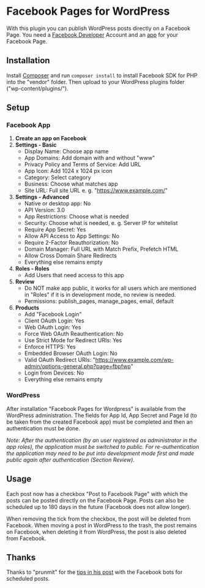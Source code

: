 # Facebook Pages for WordPress #

With this plugin you can publish WordPress posts directly on a Facebook Page.
You need a [Facebook Developer](https://developers.facebook.com/) Account and
an [app](https://developers.facebook.com/apps/) for your Facebook Page.


## Installation ##

Install [Composer](https://getcomposer.org/) and run `composer install` to
install Facebook SDK for PHP into the "vendor" folder. Then upload to your
WordPress plugins folder ("wp-content/plugins/").


## Setup ##

### Facebook App ###

1. **Create an app on Facebook**
2. **Settings - Basic**
	* Display Name: Choose app name
	* App Domains: Add domain with and without "www"
	* Privacy Policy and Terms of Service: Add URL
	* App Icon: Add 1024 x 1024 px icon
	* Category: Select category
	* Business: Choose what matches app
	* Site URL: Full site URL e. g. "https://www.example.com/"
3. **Settings - Advanced**
	* Native or desktop app: No
	* API Version: 3.0
	* App Restrictions: Choose what is needed
	* Security: Choose what is needed, e. g. Server IP for whitelist
	* Require App Secret: Yes
	* Allow API Access to App Settings: No
	* Require 2-Factor Reauthorization: No
	* Domain Manager: Full URL with Match Prefix, Prefetch HTML
	* Allow Cross Domain Share Redirects
	* Everything else remains empty
4. **Roles - Roles**
	* Add Users that need access to this app
5. **Review**
	* Do NOT make app public, it works for all users which are mentioned in
	  "Roles" if it is in development mode, no review is needed.
	* Permissions: publish_pages, manage_pages, email, default
6. **Products**
	* Add "Facebook Login"
	* Client OAuth Login: Yes
	* Web OAuth Login: Yes
	* Force Web OAuth Reauthentication: No
	* Use Strict Mode for Redirect URIs: Yes
	* Enforce HTTPS: Yes
	* Embedded Browser OAuth Login: No
	* Valid OAuth Redirect URIs: "https://www.example.com/wp-admin/options-general.php?page=fbpfwp"
	* Login from Devices: No
	* Everything else remains empty


### WordPress ###

After installation "Facebook Pages for Wordpress" is available from the
WordPress administration. The fields for App Id, App Secret and Page Id
(to be taken from the created Facebook app) must be completed and then
an authentication must be done.

*Note: After the authentication (by an user registered as administrator in the app roles),
the application must be switched to public. For re-authentication the 
application may need to be put into development mode first and made public again
after authentication (Section Review).*


## Usage ##

Each post now has a checkbox "Post to Facebook Page" with which the posts can be
posted directly on the Facebook Page. Posts can also be scheduled up to 180 days
in the future (Facebook does not allow longer).

When removing the tick from the checkbox, the post will be deleted from
Facebook. When moving a post in WordPress to the trash, the post remains on
Facebook, when deleting it from WordPress, the post is also deleted from Facebook.


## Thanks ##

Thanks to "prunmit" for the [tips in his post](https://wordpress.stackexchange.com/questions/195486/allow-facebook-to-preview-posts-before-published)
with the Facebook bots for scheduled posts.
